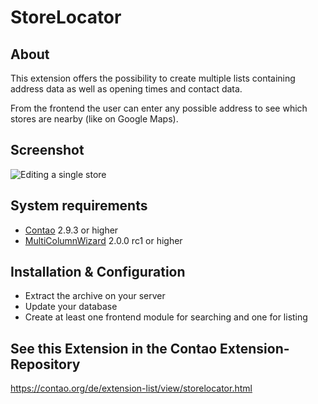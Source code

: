 StoreLocator
======================

About
-----

This extension offers the possibility to create multiple lists containing address data as well as opening times and contact data.

From the frontend the user can enter any possible address to see which stores are nearby (like on Google Maps).


Screenshot
-----------

![Editing a single store](https://contao.org/files/repository/storelocator/10010009/picture.jpg)


System requirements
-------------------

* [Contao](https://github.com/contao/core) 2.9.3 or higher
* [MultiColumnWizard](https://github.com/menatwork/MultiColumnWizard) 2.0.0 rc1 or higher


Installation & Configuration
----------------------------

* Extract the archive on your server
* Update your database
* Create at least one frontend module for searching and one for listing


See this Extension in the Contao Extension-Repository
---------------

https://contao.org/de/extension-list/view/storelocator.html